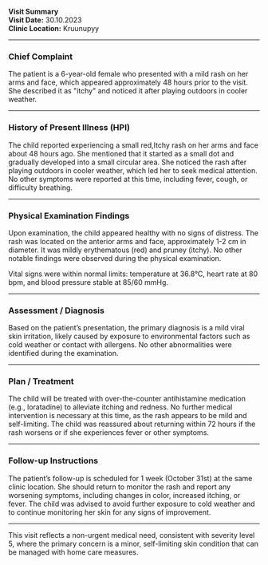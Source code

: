 

**Visit Summary**  
**Visit Date:** 30.10.2023  
**Clinic Location:** Kruunupyy  

---

### **Chief Complaint**  
The patient is a 6-year-old female who presented with a mild rash on her arms and face, which appeared approximately 48 hours prior to the visit. She described it as "itchy" and noticed it after playing outdoors in cooler weather.

---

### **History of Present Illness (HPI)**  
The child reported experiencing a small red,Itchy rash on her arms and face about 48 hours ago. She mentioned that it started as a small dot and gradually developed into a small circular area. She noticed the rash after playing outdoors in cooler weather, which led her to seek medical attention. No other symptoms were reported at this time, including fever, cough, or difficulty breathing.

---

### **Physical Examination Findings**  
Upon examination, the child appeared healthy with no signs of distress. The rash was located on the anterior arms and face, approximately 1-2 cm in diameter. It was mildly erythematous (red) and pruney (itchy). No other notable findings were observed during the physical examination.

Vital signs were within normal limits: temperature at 36.8°C, heart rate at 80 bpm, and blood pressure stable at 85/60 mmHg.

---

### **Assessment / Diagnosis**  
Based on the patient’s presentation, the primary diagnosis is a mild viral skin irritation, likely caused by exposure to environmental factors such as cold weather or contact with allergens. No other abnormalities were identified during the examination.

---

### **Plan / Treatment**  
The child will be treated with over-the-counter antihistamine medication (e.g., loratadine) to alleviate itching and redness. No further medical intervention is necessary at this time, as the rash appears to be mild and self-limiting. The child was reassured about returning within 72 hours if the rash worsens or if she experiences fever or other symptoms.

---

### **Follow-up Instructions**  
The patient’s follow-up is scheduled for 1 week (October 31st) at the same clinic location. She should return to monitor the rash and report any worsening symptoms, including changes in color, increased itching, or fever. The child was advised to avoid further exposure to cold weather and to continue monitoring her skin for any signs of improvement.

---

This visit reflects a non-urgent medical need, consistent with severity level 5, where the primary concern is a minor, self-limiting skin condition that can be managed with home care measures.